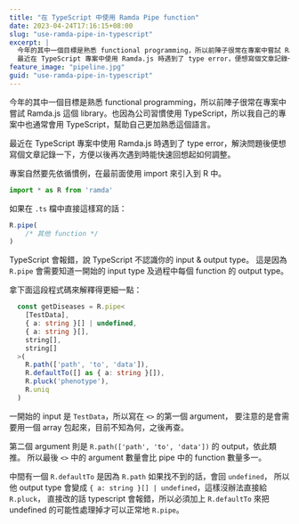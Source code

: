 ```yaml
---
title: "在 TypeScript 中使用 Ramda Pipe function"
date: 2023-04-24T17:16:15+08:00
slug: "use-ramda-pipe-in-typescript"
excerpt: |
  今年的其中一個目標是熟悉 functional programming，所以前陣子很常在專案中嘗試 Ramda.js 這個 library。也因為公司習慣使用 TypeScript，所以我自己的專案中也通常會用 TypeScript。
  最近在 TypeScript 專案中使用 Ramda.js 時遇到了 type error，便想寫個文章記錄一下，方便以後再次遇到時能快速回想起如何調整。
feature_image: "pipeline.jpg"
guid: "use-ramda-pipe-in-typescript"
---
```


今年的其中一個目標是熟悉 functional programming，所以前陣子很常在專案中嘗試
Ramda.js 這個 library。也因為公司習慣使用 TypeScript，所以我自己的專案中也通常會用 TypeScript，幫助自己更加熟悉這個語言。

最近在 TypeScript 專案中使用 Ramda.js 時遇到了 type error，解決問題後便想寫個文章記錄一下，方便以後再次遇到時能快速回想起如何調整。

專案自然要先依循慣例，在最前面使用 import 來引入到 R 中。
```typescript
import * as R from 'ramda'
```

如果在 `.ts` 檔中直接這樣寫的話：

```typescript
R.pipe(
	/* 其他 function */
)
```

TypeScript 會報錯，說 TypeScript 不認識你的 input & output type。
這是因為 `R.pipe` 會需要知道一開始的 input type 及過程中每個 function 的 output type。

拿下面這段程式碼來解釋得更細一點：

```typescript
  const getDiseases = R.pipe<
    [TestData],
    { a: string }[] | undefined,
    { a: string }[],
    string[],
    string[]
  >(
    R.path(['path', 'to', 'data']),
    R.defaultTo([] as { a: string }[]),
    R.pluck('phenotype'),
    R.uniq
  )
```

一開始的 input 是 `TestData`，所以寫在 `<>` 的第一個 argument，
要注意的是會需要用一個 array 包起來，目前不知為何，之後再查。

第二個 argument 則是 `R.path(['path', 'to', 'data'])` 的 output，依此類推。
所以最後 `<>` 中的 argument 數量會比 pipe 中的 function 數量多一。

中間有一個 `R.defaultTo` 是因為 `R.path` 如果找不到的話，會回 `undefined`，
所以他 output type 會變成 `{ a: string }[] | undefined`，這樣沒辦法直接給 `R.pluck`，
直接改的話 typescript 會報錯，所以必須加上 `R.defaultTo` 來把 undefined 的可能性處理掉才可以正常地 `R.pipe`。
